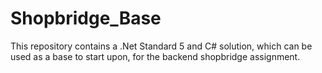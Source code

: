 # Shopbridge_Base
This repository contains a .Net Standard 5 and C# solution, which can be used as a base to start upon, for the backend shopbridge assignment.
